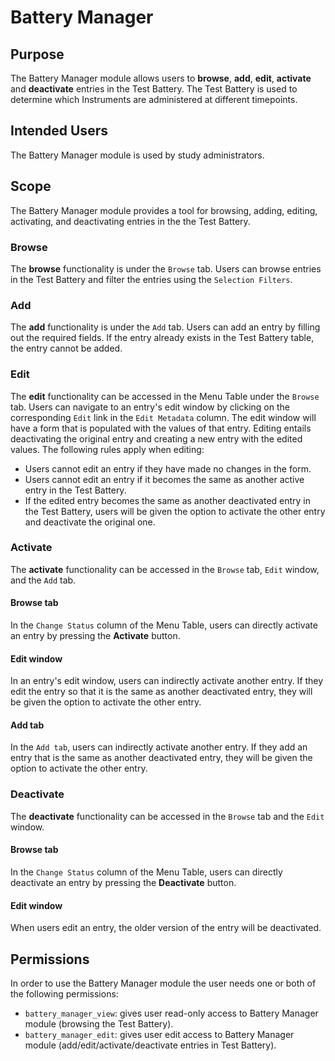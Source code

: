 # Battery Manager

## Purpose
The Battery Manager module allows users to **browse**, **add**, **edit**, **activate** and **deactivate** entries 
in the Test Battery. The Test Battery is used to determine which Instruments are administered at different timepoints.

## Intended Users
The Battery Manager module is used by study administrators.

## Scope
The Battery Manager module provides a tool for browsing, adding, editing, activating, and deactivating entries in the
the Test Battery.

### Browse
The **browse** functionality is under the `Browse` tab. Users can browse entries in the Test Battery and filter the entries using the `Selection Filters`.

### Add
The **add** functionality is under the `Add` tab. Users can add an entry by filling out the required fields. If the entry already exists in the Test Battery table, the entry cannot be added.

### Edit
The **edit** functionality can be accessed in the Menu Table under the `Browse` tab. Users can navigate to an entry's edit window by clicking on the corresponding `Edit` link in the `Edit Metadata` column. The edit window will have a form that is populated with the values of that entry. Editing entails deactivating the original entry and creating a new entry with the edited values.
The following rules apply when editing:
- Users cannot edit an entry if they have made no changes in the form.
- Users cannot edit an entry if it becomes the same as another active entry in the Test Battery.
- If the edited entry becomes the same as another deactivated entry in the Test Battery,
  users will be given the option to activate the other entry and deactivate the original one.

### Activate
The **activate** functionality can be accessed in the `Browse` tab, `Edit` window, and the `Add` tab.

#### Browse tab
In the `Change Status` column of the Menu Table, users can directly activate an entry by pressing the **Activate** button.

#### Edit window
In an entry's edit window, users can indirectly activate another entry. If they edit the entry so that it is the same as another deactivated entry, they will be given the option to activate the other entry.

#### Add tab
In the `Add tab`, users can indirectly activate another entry. If they add an entry that is the same as another deactivated entry, they will be given the option to activate the other entry.

### Deactivate
The **deactivate** functionality can be accessed in the `Browse` tab and the `Edit` window.

#### Browse tab
In the `Change Status` column of the Menu Table, users can directly deactivate an entry by pressing the **Deactivate** button.

#### Edit window
When users edit an entry, the older version of the entry will be deactivated.

## Permissions
In order to use the Battery Manager module the user needs one or both of the following 
permissions:
- `battery_manager_view`: gives user read-only access to Battery Manager module 
(browsing the Test Battery).
- `battery_manager_edit`: gives user edit access to Battery Manager module 
(add/edit/activate/deactivate entries in Test Battery).
